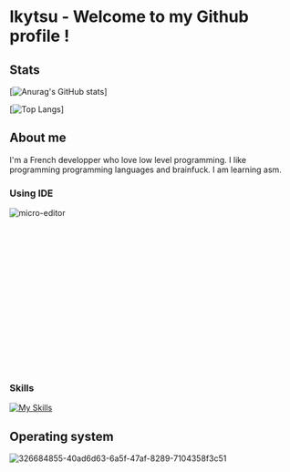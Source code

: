 # Ikytsu - Welcome to my Github profile !

## Stats
[![Anurag's GitHub stats](https://github-readme-stats.vercel.app/api?username=Ikytsu&theme=tokyonight)]

[![Top Langs](https://github-readme-stats.vercel.app/api/top-langs/?username=Ikytsu&layout=compact&theme=tokyonight)]

## About me

I'm a French developper who love low level programming.
I like programming programming languages and brainfuck.
I am learning asm.

### Using IDE

![micro-editor](https://github.com/Ikytsu/Ikytsu/assets/155775453/363328bb-5bec-487b-a347-190f237344b6)<?xml version="1.0" standalone="no"?>
<!DOCTYPE svg PUBLIC "-//W3C//DTD SVG 20010904//EN"
 "http://www.w3.org/TR/2001/REC-SVG-20010904/DTD/svg10.dtd">
<svg version="1.0" xmlns="http://www.w3.org/2000/svg"
 width="860.000000pt" height="430.000000pt" viewBox="0 0 860.000000 430.000000"
 preserveAspectRatio="xMidYMid meet">

<g transform="translate(0.000000,430.000000) scale(0.100000,-0.100000)"
fill="#000000" stroke="none">
<path d="M4126 3959 c-443 -61 -822 -333 -1024 -734 -227 -452 -171 -1001 144
-1415 58 -77 205 -215 295 -277 144 -99 313 -171 494 -211 113 -24 417 -24
530 0 272 59 480 172 676 367 404 401 509 1001 265 1517 -180 380 -539 659
-948 739 -100 20 -337 27 -432 14z m28 -695 c26 -25 29 -59 13 -136 -14 -67
-34 -124 -135 -383 -57 -146 -47 -241 30 -296 43 -31 132 -38 183 -13 79 37
192 176 236 293 12 31 39 142 60 248 21 106 45 206 54 224 27 52 63 79 105 79
53 0 81 -26 87 -81 6 -55 -56 -250 -144 -453 -47 -107 -57 -140 -56 -179 3
-59 27 -104 74 -135 28 -20 42 -23 83 -18 27 3 64 16 83 28 35 24 80 103 92
160 4 17 13 34 20 36 25 8 9 -174 -22 -240 -66 -146 -215 -202 -312 -117 -44
39 -59 85 -59 185 l-1 82 -30 -57 c-41 -78 -149 -185 -222 -219 -49 -23 -71
-27 -144 -27 -78 0 -89 2 -121 27 -57 44 -82 106 -88 223 l-5 100 -23 -60
c-45 -116 -102 -409 -102 -526 0 -27 7 -79 16 -114 20 -79 13 -127 -24 -155
-32 -26 -78 -21 -104 11 -46 55 -7 252 142 714 55 173 63 208 86 390 37 300
46 338 102 398 20 21 35 27 68 27 25 0 49 -6 58 -16z"/>
<path d="M4402 988 c-18 -18 -14 -53 9 -74 19 -17 23 -17 47 -3 30 16 40 52
22 75 -15 17 -61 19 -78 2z"/>
<path d="M2735 830 c-19 -21 -18 -22 68 -108 l87 -87 -87 -87 -87 -87 22 -24
22 -23 110 110 111 110 -108 108 c-59 59 -110 108 -114 108 -3 0 -14 -9 -24
-20z"/>
<path d="M3557 794 c-3 -4 -30 -14 -59 -24 -59 -19 -65 -33 -16 -40 l33 -5 3
-154 c3 -165 -1 -178 -46 -183 -16 -2 -27 -9 -27 -18 0 -12 20 -16 113 -18
107 -3 112 -2 112 18 0 14 -7 20 -24 20 -42 0 -47 18 -44 161 l3 133 46 28
c25 16 62 31 81 35 30 4 41 1 62 -20 25 -26 26 -29 26 -166 0 -148 -7 -171
-51 -171 -12 0 -19 -7 -19 -18 0 -18 32 -20 198 -13 32 1 28 29 -5 33 -44 5
-53 37 -51 173 l3 119 41 29 c54 38 120 47 152 21 21 -18 22 -27 23 -167 1
-158 -4 -177 -47 -177 -17 0 -24 -6 -24 -20 0 -20 5 -21 113 -18 92 2 112 6
112 18 0 9 -11 16 -27 18 -14 2 -31 9 -36 15 -6 7 -12 83 -13 169 -4 149 -5
158 -28 182 -58 61 -152 56 -252 -15 -12 -9 -21 -6 -41 14 -56 56 -142 57
-222 2 -20 -14 -39 -25 -41 -25 -2 0 -5 15 -7 32 -3 31 -25 48 -41 32z"/>
<path d="M4382 776 c-44 -14 -62 -25 -60 -36 2 -11 13 -14 41 -12 l37 4 -2
-169 -3 -168 -37 -9 c-21 -5 -38 -15 -38 -23 0 -10 26 -13 115 -13 90 0 115 3
115 14 0 7 -15 17 -32 22 l-33 10 -3 202 c-3 230 7 213 -100 178z"/>
<path d="M4785 791 c-95 -23 -155 -91 -170 -193 -15 -96 46 -208 131 -244 56
-23 134 -18 194 14 63 32 100 76 82 94 -9 9 -19 5 -44 -20 -65 -62 -142 -78
-199 -39 -52 35 -79 90 -79 165 0 75 17 119 59 155 67 56 140 42 183 -35 26
-47 55 -60 75 -32 19 26 16 40 -18 79 -46 52 -134 75 -214 56z"/>
<path d="M5190 790 c-8 -6 -34 -15 -57 -21 -54 -14 -57 -37 -5 -41 l37 -3 3
-148 c3 -165 -3 -187 -48 -187 -23 0 -30 -4 -30 -20 0 -19 7 -20 115 -20 108
0 115 1 115 20 0 15 -7 20 -28 20 -47 0 -52 13 -52 151 l0 128 37 30 c41 34
76 39 118 17 45 -23 81 6 64 51 -18 49 -118 37 -182 -23 -14 -13 -29 -24 -32
-24 -3 0 -5 18 -5 40 0 42 -17 52 -50 30z"/>
<path d="M5667 787 c-145 -45 -200 -236 -106 -366 37 -52 78 -72 156 -79 110
-8 194 42 228 137 48 137 -20 283 -144 310 -63 13 -85 13 -134 -2z m143 -55
c42 -31 60 -79 60 -161 0 -127 -47 -191 -138 -191 -71 0 -116 55 -128 153 -19
162 99 276 206 199z"/>
<path d="M2980 380 l0 -30 155 0 155 0 0 30 0 30 -155 0 -155 0 0 -30z"/>
</g>
</svg>



### Skills
[![My Skills](https://skillicons.dev/icons?i=c,cpp,cs,python,java,lua,unity,blender&theme=dark)](https://skillicons.dev)

## Operating system
![326684855-40ad6d63-6a5f-47af-8289-7104358f3c51](https://github.com/Ikytsu/Ikytsu/assets/155775453/47899bcd-f83c-4feb-9df2-e02befbb556a|width=50)

